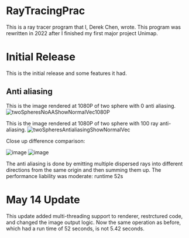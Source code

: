 ﻿# RayTracingPrac
This is a ray tracer program that I, Derek Chen, wrote. This program was rewritten in 2022 after I finished my first major project Unimap.

# Initial Release
This is the initial release and some features it had.
## Anti aliasing
This is the image rendered at 1080P of two sphere with 0 anti aliasing.
![twoSpheresNoAAShowNormalVec1080P](https://user-images.githubusercontent.com/80089456/168451084-16a09941-0245-45b5-a6a0-d8463b041ff9.png)

This is the image rendered at 1080P of two sphere with 100 ray anti-aliasing.
![twoSpheresAntialiasingShowNormalVec](https://user-images.githubusercontent.com/80089456/168451083-dfb72136-33cd-46f8-b670-0f27e8b68282.png)

Close up difference comparison: 

![image](https://user-images.githubusercontent.com/80089456/168451139-4c1abdeb-63b6-4c12-9544-874f06c57933.png) ![image](https://user-images.githubusercontent.com/80089456/168451140-abf7c070-52ab-40c5-82d4-0c73b661a718.png)

The anti aliasing is done by emitting multiple dispersed rays into different directions from the same origin and then summing them up. The performance liability was moderate: runtime 52s

# May 14 Update
This update added multi-threading support to renderer, restrctured code, and changed the image output logic. Now the same operation as before, which had a run time of 52 seconds, is not 5.42 seconds.
